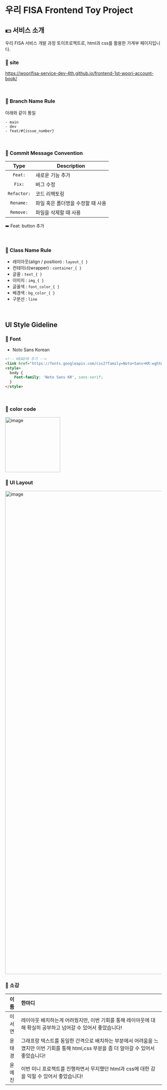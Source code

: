 # 우리 FISA Frontend Toy Project

## 💵 서비스 소개
우리 FISA 서비스 개발 과정 토이프로젝트로, html과 css를 활용한 가계부 페이지입니다.

### 📍 site
https://woorifisa-service-dev-4th.github.io/frontend-1st-woori-account-book/

</br>

### 📍 Branch Name Rule
아래와 같이 통일
```
- main
- dev
- feat/#{issue_number}
```

</br>

### 📍 Commit Message Convention

|    Type     | Description  |
|:-----------:|---|
|   `Feat:`   | 새로운 기능 추가 |
|   `Fix:`    | 버그 수정 |
| `Refactor:` | 코드 리팩토링 |
| `Rename:` | 파일 혹은 폴더명을 수정할 때 사용|
| `Remove:` | 파일을 삭제할 때 사용 |

➡️ Feat: button 추가

</br>

### 📍 Class Name Rule
- 레이아웃(align / position) :  `layout_{ }`
- 컨테이너(wrapper) : `container_{ }`
- 글꼴 : `text_{ }`
- 이미지 : `img_{ }`
- 글꼴색 : `font_color_{ }`
- 배경색 : `bg_color_{ }`
- 구분선 : `line`

</br>

## UI Style Gideline

### 📍 Font
- Noto Sans Korean
```html
<!-- HEAD에 추가 -->
<link href="https://fonts.googleapis.com/css2?family=Noto+Sans+KR:wght@400;700&display=swap" rel="stylesheet">
<style>
  body {
    Font-family: 'Noto Sans KR', sans-serif;
  }
</style>
```

</br>

### 📍 color code
<img width="177" alt="image" src="https://github.com/user-attachments/assets/2bab3c26-9e37-44af-b59b-a8a4e5a13e20" />


### 📍 UI Layout
<img width="1552" alt="image" src="https://github.com/user-attachments/assets/375c10b3-44e7-461a-bd24-7528b05a7d2b" />

### 📍 소감
| 이름 | 한마디 |
|:---:|:---|
| 이서연 | 레이아웃 배치하는게 어려웠지만, 이번 기회를 통해 레이아웃에 대해 확실히 공부하고 넘어갈 수 있어서 좋았습니다!|
| 윤태경 | 그래프랑 텍스트를 동일한 간격으로 배치하는 부분에서 어려움을 느꼈지만 이번 기회를 통해 html,css 부분을 좀 더 알아갈 수 있어서 좋았습니다! |
| 윤예진 | 이번 미니 프로젝트를 진행하면서 무지했던 html과 css에 대한 감을 익힐 수 있어서 좋았습니다! |
